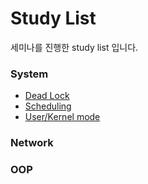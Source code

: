 # Study List

세미나를 진행한 study list 입니다.

### System
* [Dead Lock](./Deadlock/README.md)
* [Scheduling](./scheduling/README.md)
* [User/Kernel mode](./User_Kernel_mode/README.md)

### Network

### OOP